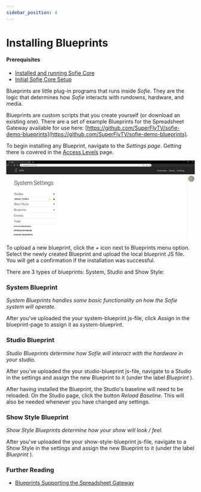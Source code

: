 ```yaml
---
sidebar_position: 4
---
```


# Installing Blueprints

#### Prerequisites

- [Installed and running Sofie&nbsp;Core](installing-sofie-server-core.md)
- [Initial Sofie&nbsp;Core Setup](initial-sofie-core-setup.md)

Blueprints are little plug-in programs that runs inside _Sofie_. They are the logic that determines how _Sofie_ interacts with rundowns, hardware, and media.

Blueprints are custom scripts that you create yourself \(or download an existing one\). There are a set of example Blueprints for the Spreadsheet Gateway available for use here: [https://github.com/SuperFlyTV/sofie-demo-blueprints](https://github.com/SuperFlyTV/sofie-demo-blueprints).

To begin installing any Blueprint, navigate to the _Settings page_. Getting there is covered in the [Access Levels](/user-guide/features/access-levels.md) page.

![The Settings Page](/img/docs/getting-started/settings-page.jpg)

To upload a new blueprint, click the _+_ icon next to Blueprints menu option. Select the newly created Blueprint and upload the local blueprint JS file. You will get a confirmation if the installation was successful.

There are 3 types of blueprints: System, Studio and Show Style:

### System Blueprint

_System Blueprints handles some basic functionality on how the Sofie system will operate._

After you've uploaded the your system-blueprint js-file, click _Assign_ in the blueprint-page to assign it as system-blueprint.

### Studio Blueprint

_Studio Blueprints determine how Sofie will interact with the hardware in your studio._

After you've uploaded the your studio-blueprint js-file, navigate to a Studio in the settings and assign the new Blueprint to it \(under the label _Blueprint_ \).

After having installed the Blueprint, the Studio's baseline will need to be reloaded. On the Studio page, click the button _Reload Baseline_. This will also be needed whenever you have changed any settings.

### Show Style Blueprint

_Show Style Blueprints determine how your show will look / feel._

After you've uploaded the your show-style-blueprint js-file, navigate to a Show Style in the settings and assign the new Blueprint to it \(under the label _Blueprint_ \).

### Further Reading

- [Blueprints Supporting the Spreadsheet Gateway](https://github.com/SuperFlyTV/sofie-demo-blueprints)
